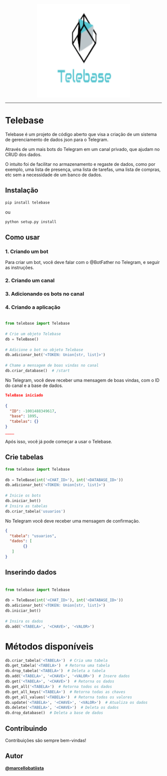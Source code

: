 <p align="center">
<img src="imagens/Telebasetranslogo.png" width=300 height=300 />
</p>

---


# Telebase

Telebase é um projeto de código aberto que visa 
a criação de um sistema de gerenciamento de dados json para o Telegram.

Através de um mais bots do Telegram em um canal privado, que ajudam no CRUD dos dados. 

O intuito foi de facilitar no armazenamento e regaste de dados, como por exemplo,
uma lista de presença, uma lista de tarefas, uma lista de compras, etc 
sem a necessidade de um banco de dados.

## Instalação
```bash
pip install telebase
```
ou

```bash
python setup.py install
```

## Como usar

### 1. Criando um bot

Para criar um bot, você deve falar com o @BotFather no Telegram, e seguir as instruções.

### 2. Criando um canal

### 3. Adicionando os bots no canal

### 4. Criando a aplicação

```python

from telebase import Telebase

# Crie um objeto Telebase
db = TeleBase()

# Adicione o bot no objeto Telebase
db.adicionar_bot('<TOKEN: Union[str, list]>')

# Chame a mensagem de boas vindas no canal
db.criar_database()  # /start
```
No Telegram, você deve receber uma mensagem de boas vindas, com o ID do canal e a base de dados.

```json
TeleBase iniciado

{
  "ID": -1001488349617,
  "base": 1095,
  "tabelas": {}
}
____
```

Após isso, você já pode começar a usar o Telebase.

## Crie tabelas

```python
from telebase import Telebase

db = TeleBase(int('<CHAT_ID>'), int('<DATABASE_ID>'))
db.adicionar_bot('<TOKEN: Union[str, list]>')

# Inicie os bots
db.iniciar_bot()
# Insira as tabelas
db.criar_tabela('usuarios')
```
No Telegram você deve receber uma mensagem de confirmação.

```json
{
  "tabela": "usuarios",
  "dados": [
        {}
   ]
}
```

## Inserindo dados

```python

from telebase import Telebase

db = TeleBase(int('<CHAT_ID>'), int('<DATABASE_ID>'))
db.adicionar_bot('<TOKEN: Union[str, list]>')
db.iniciar_bot()

# Insira os dados
db.add('<TABELA>', '<CHAVE>', '<VALOR>')
```


# Métodos disponíveis

```python
db.criar_tabela('<TABELA>')  # Cria uma tabela
db.get_tabela('<TABELA>')  # Retorna uma tabela
db.drop_tabela('<TABELA>')  # Deleta a tabela
db.add('<TABELA>', '<CHAVE>', '<VALOR>')  # Insere dados
db.get('<TABELA>', '<CHAVE>')  # Retorna os dados
db.get_all('<TABELA>')  # Retorna todos os dados
db.get_all_keys('<TABELA>')  # Retorna todas as chaves
db.get_all_values('<TABELA>')  # Retorna todos os valores
db.update('<TABELA>', '<CHAVE>', '<VALOR>')  # Atualiza os dados
db.delete('<TABELA>', '<CHAVE>')  # Deleta os dados
db.drop_database()  # Deleta a base de dados
```

## Contribuindo

Contribuições são sempre bem-vindas!

## Autor

[**@marcellobatiista**](https://github.com/marcellobatiista)
